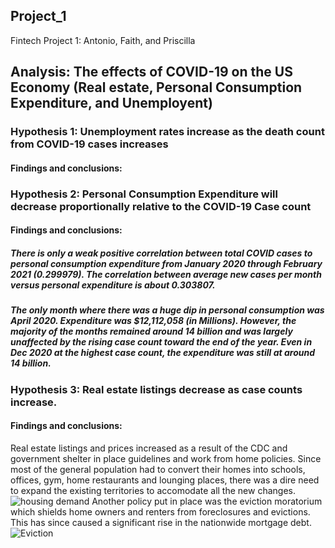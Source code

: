 ## Project_1
Fintech Project 1: Antonio, Faith, and Priscilla


## Analysis: The effects of COVID-19 on the US Economy (Real estate, Personal Consumption Expenditure, and Unemployent)


### Hypothesis 1: Unemployment rates increase as the death count from COVID-19 cases increases
#### Findings and conclusions:


### Hypothesis 2: Personal Consumption Expenditure will decrease proportionally relative to the COVID-19 Case count
#### Findings and conclusions:
##### There is only a weak positive correlation between total COVID cases to personal consumption expenditure from January 2020 through February 2021 (0.299979). The correlation between average new cases per month versus personal expenditure is about 0.303807.
##### The only month where there was a huge dip in personal consumption was April 2020. Expenditure was $12,112,058 (in Millions). However, the majority of the months remained around 14 billion and was largely unaffected by the rising case count toward the end of the year. Even in Dec 2020 at the highest case count, the expenditure was still at around 14 billion.


### Hypothesis 3: Real estate listings decrease as case counts increase.
#### Findings and conclusions:
Real estate listings and prices increased as a result of the CDC and government shelter in place guidelines and work from home policies. Since most of the general population had to convert their homes into schools, offices, gym, home restaurants and lounging places, there was a dire need to expand the existing territories to accomodate all the new changes. ![housing demand](https://rdceconomics.wpengine.com/wp-content/uploads/2020/08/f-B-40022-Hottest-Zips-2020-scaled.jpg)
Another policy put in place was the eviction moratorium which shields home owners and renters from foreclosures and evictions. This has since caused a significant rise in the nationwide mortgage debt.
![Eviction](https://slls.org/wp-content/uploads/Copy-of-Overpayment-Notices.png)